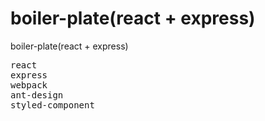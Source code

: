 # boiler-plate(react + express)
boiler-plate(react + express)

<pre>
react
express
webpack
ant-design
styled-component
</pre>
